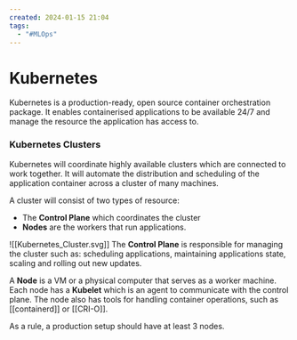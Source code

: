 ```yaml
---
created: 2024-01-15 21:04
tags:
  - "#MLOps"
---
```


# Kubernetes

Kubernetes is a production-ready, open source container orchestration package. It enables containerised applications to be available 24/7 and manage the resource the application has access to.

### Kubernetes Clusters
Kubernetes will coordinate highly available clusters which are connected to work together. It will automate the distribution and scheduling of the application container across a cluster of many machines.

A cluster will consist of two types of resource:
- The **Control Plane** which coordinates the cluster
- **Nodes** are the workers that run applications. 

![[Kubernetes_Cluster.svg]]
The **Control Plane** is responsible for managing the cluster such as:
scheduling applications, maintaining applications state, scaling and rolling out new updates.

A **Node** is a VM or a physical computer that serves as a worker machine. Each node has a **Kubelet** which is an agent to communicate with the control plane. The node also has tools for handling container operations, such as [[containerd]] or [[CRI-O]].

As a rule, a production setup should have at least 3 nodes.
